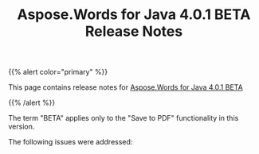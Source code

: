 ﻿---
title: Aspose.Words for Java 4.0.1 BETA Release Notes
description: "Aspose.Words for Java 4.0.1 BETA Release Notes – learn about the latest updates and fixes."
type: docs
weight: 20
url: /java/aspose-words-for-java-4-0-1-beta-release-notes/
---

{{% alert color="primary" %}} 

This page contains release notes for [Aspose.Words for Java 4.0.1 BETA](https://downloads.aspose.com/words/java/new-releases/aspose.words-for-java-4.0.1-beta/)

{{% /alert %}} 

The term "BETA" applies only to the "Save to PDF" functionality in this version.

The following issues were addressed:
